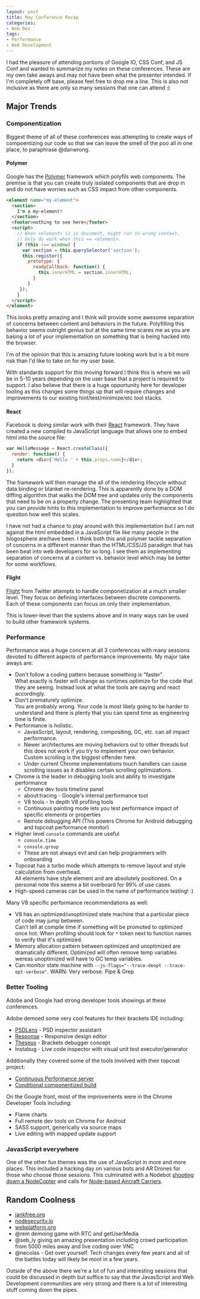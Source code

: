 ```yaml
---
layout: post
title: May Conference Recap
categories:
- Web Dev
tags:
- Performance
- Web Development
---
```


I had the pleasure of attending portions of Google IO, CSS Conf, and JS Conf and wanted to summarize my notes on these conferences. These are my own take aways and may not have been what the presenter intended. If I'm completely off base, please feel free to drop me a line. This is also not inclusive as there are only so many sessions that one can attend :)

## Major Trends

### Componentization

Biggest theme of all of these conferences was attempting to create ways of compoentizing our code so that we can leave the smell of the poo all in one place, to paraphrase @danwrong.

#### Polymer
Google has the <a href="http://www.polymer-project.org/">Polymer</a> framework which polyfils web components. The premise is that you can create truly isolated components that are drop in and do not have worries such as CSS impact from other components.

```html
<element name="my-element">
  <section>
    I'm a my-element!
  </section>
  <footer>nothing to see here</footer>
  <script>
    // When <element> is in document, might run in wrong context.
    // Only do work when this == <element>.
    if (this !== window) {
      var section = this.querySelector('section');
      this.register({
        prototype: {
          readyCallback: function() {
            this.innerHTML = section.innerHTML;
          }
        }
     });
    }
  </script>
</element>
```

This looks pretty amazing and I think will provide some awesome separation of concerns between content and behaviors in the future. Polyfilling this behavior seems outright genius but at the same time scares me as you are basing a lot of your implementation on something that is being hacked into the browser.

I'm of the opinion that this is amazing future looking work but is a bit more risk than I'd like to take on for my user base.

With standards support for this moving forward I think this is where we will be in 5-10 years depending on the user base that a project is required to support. I also believe that there is a huge opportunity here for developer tooling as this changes some things up that will require changes and improvements to our existing hint/test/minimize/etc tool stacks.


#### React
Facebook is doing similar work with their <a href="http://facebook.github.io/react/">React</a> framework. They have created a new compiled to JavaScript language that allows one to embed html into the source file:

```javascript
var HelloMessage = React.createClass({
  render: function() {
    return <div>{'Hello ' + this.props.name}</div>;
  }
});
```

The framework will then manage the all of the rendering lifecycle without data binding or blanket re-rendering. This is apparently done by a DOM diffing algorithm that walks the DOM tree and updates only the components that need to be on a property change. The presenting team highlighted that you can provide hints to this implementation to improve performance so I do question how well this scales.

I have not had a chance to play around with this implementation but I am not against the html embedded in a JavaScript file like many people in the blogosphere are/have been. I think both this and polymer tackle separation of concerns in a different manner than the HTML/CSS/JS paradigm that has been beat into web developers for so long. I see them as implementing separation of concerns at a content vs. behavior level which may be better for some workflows.


#### Flight
<a href="http://twitter.github.io/flight/">Flight</a> from Twitter attempts to handle componetization at a much smaller level. They focus on defining interfaces between discrete components. Each of these components can focus on only their implementation.

This is lower-level than the systems above and in many ways can be used to build other framework
 systems.

### Performance
Performance was a huge concern at all 3 conferences with many sessions devoted to different aspects of performance improvements. My major take aways are:

<ul>
<li>
Don't follow a coding pattern because something is "faster".<br />
What exactly is faster will change as runtimes optimize for the code that they are seeing. Instead look at what the tools are saying and react accordingly.

</li>
<li>
Don't prematurely optimize.<br />
You are probably wrong. Your code is most likely going to be harder to understand and there is plenty that you can spend time as engineering time is finite.

</li>
<li>
Performance is holistic.

<ul>
<li>JavasScript, layout, rendering, compositing, GC, etc. can all impact performance.</li>
<li>Newer architectures are moving behaviors out to other threads but this does not work if you try to implement your own behavior. Custom scrolling is the biggest offender here.</li>
<li>Under current Chrome implementations touch handlers can cause scrolling issues as it disables certain scrolling optimizations.</li>
</ul>
</li>
<li>
Chrome is the leader in debugging tools and ability to investigate performance

<ul>
<li>Chrome dev tools timeline panel</li>
<li>about:tracing - Google's internal performance tool</li>
<li>V8 tools - In depth V8 profiling tools</li>
<li>Continuous painting mode lets you test performance impact of specific elements or properties</li>
<li>Remote debugging API (This powers Chrome for Android debugging and topcoat performance monitor)</li>
</ul>
</li>
<li>
Higher level <code>console</code> commands are useful

<ul>
<li><code>console.time</code></li>
<li><code>console.group</code></li>
<li>These are not always evil and can help programmers with onboarding</li>
</ul>
</li>
<li>
Topcoat has a turbo mode which attempts to remove layout and style calculation from overhead.<br />
All elements have style element and are absolutely positioned. On a personal note this seems a bit overboard for 99% of use cases.

</li>
<li>
High-speed cameras can be used in the name of performance testing! :)

</li>
</ul>
Many V8 specific performance recommendations as well:

<ul>
<li>
V8 has an optimized/unoptimized state machine that a particular piece of code may jump between.<br />
Can't tell at compile time if something will be promoted to optimized once hot. When profiling should look for <code>*</code> token next to function names to verify that it's optimized.

</li>
<li>
Memory allocation pattern between optimized and unoptimized are dramatically different. Optimized will often remove temp variables wereas unoptimized will have to GC temp variables.

</li>
<li>
Can monitor state machine with <code>--js-flags="--trace-deopt --trace-opt-verbose"</code>. WARN: Very verbose. Pipe &amp; Grep

</li>
</ul>

### Better Tooling
Adobe and Google had strong developer tools showings at these conferences.

Adobe demoed some very cool features for their brackets IDE including:

<ul>
<li><a href="http://www.youtube.com/watch?v=xAP8CSMEwZ8&amp;feature=player_embedded">PSDLens</a> - PSD inspector assistant</li>
<li><a href="http://www.youtube.com/watch?feature=player_embedded&amp;v=kXTP8XqrSwE">Response</a> - Responsive design editor</li>
<li><a href="https://github.com/adobe-research/theseus">Theseus</a> - Brackets debugger concept</li>
<li>Instabug - Live code inspector with visual unit test executor/generator</li>
</ul>
Additionally they covered some of the tools involved with their topcoat project:

<ul>
<li><a href="http://bench.topcoat.io">Continuous Performance server</a></li>
<li><a href="https://github.com/topcoat/topcoat/blob/master/package.json#L6-27">Conditional componentized build</a></li>
</ul>
On the Google front, most of the improvements were in the Chrome Developer Tools including:

<ul>
<li>Flame charts</li>
<li>Full remote dev tools on Chrome For Android</li>
<li>SASS support, generically via source maps</li>
<li>Live editing with mapped update support</li>
</ul>

### JavasScript everywhere
One of the other fun themes was the use of JavaScript in more and more places. This included a hacking day on various bots and AR Drones for those who choose those sessions. This culminated with a Nodebot <a href="http://www.youtube.com/watch?v=KgdyrvWOkUo">shooting down a NodeCopter</a> and calls for <a href="https://twitter.com/horse_js/status/340578333702115329">Node-based Aircraft Carriers</a>.

## Random Coolness

<ul>
<li><a href="http://jankfree.org">jankfree.org</a></li>
<li><a href="http://nodesecurity.io">nodesecurity.io</a></li>
<li><a href="http://webplatform.org">webplatform.org</a></li>
<li>@rem demoing game with RTC and getUserMedia</li>
<li>@seb_ly giving an amazing presentation including crowd participation from 5000 miles away and live coding over VNC</li>
<li>@necolas - Get over yourself. Tech changes every few years and all of the battles today will likely be moot in a few years.</li>
</ul>
Outside of the above there we're a lot of fun and interesting sessions that could be discussed in depth but suffice to say that the JavasScript and Web Development communities are very strong and there is a lot of interesting stuff coming down the pipes.

